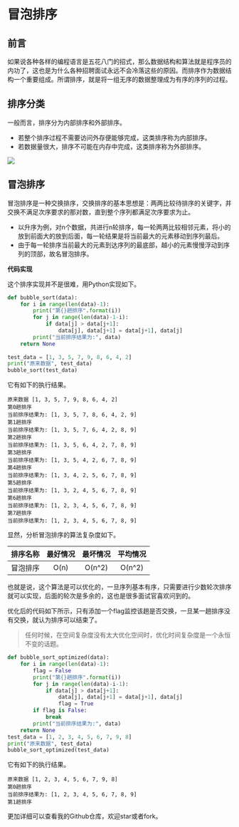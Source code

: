 # 冒泡排序

## 前言

如果说各种各样的编程语言是五花八门的招式，那么数据结构和算法就是程序员的内功了，这也是为什么各种招聘面试永远不会冷落这些的原因。而排序作为数据结构一个重要组成。所谓排序，就是将一组无序的数据整理成为有序的序列的过程。

## 排序分类
一般而言，排序分为内部排序和外部排序。
- 若整个排序过程不需要访问外存便能够完成，这类排序称为内部排序。
- 若数据量很大，排序不可能在内存中完成，这类排序称为外部排序。

![](http://g.recordit.co/trYo9qaS2b.gif)

## 冒泡排序

冒泡排序是一种交换排序，交换排序的基本思想是：两两比较待排序的关键字，并交换不满足次序要求的那对数，直到整个序列都满足次序要求为止。

- 以升序为例，对n个数据，共进行n轮排序，每一轮两两比较相邻元素，将小的放到前面大的放到后面，每一轮结果是将当前最大的元素移动到序列最后。
- 由于每一轮排序当前最大的元素到达序列的最底部，越小的元素慢慢浮动到序列的顶部，故名冒泡排序。

**代码实现**

这个排序实现并不是很难，用Python实现如下。

```python
def bubble_sort(data):
    for i in range(len(data)-1):
        print("第{}趟排序".format(i))
        for j in range(len(data)-1-i):
            if data[j] > data[j+1]:
                data[j], data[j+1] = data[j+1], data[j]
        print("当前排序结果为:", data)
    return None
 
test_data = [1, 3, 5, 7, 9, 8, 6, 4, 2]
print("原来数据", test_data)
bubble_sort(test_data)
```

它有如下的执行结果。

```
原来数据 [1, 3, 5, 7, 9, 8, 6, 4, 2]
第0趟排序
当前排序结果为: [1, 3, 5, 7, 8, 6, 4, 2, 9]
第1趟排序
当前排序结果为: [1, 3, 5, 7, 6, 4, 2, 8, 9]
第2趟排序
当前排序结果为: [1, 3, 5, 6, 4, 2, 7, 8, 9]
第3趟排序
当前排序结果为: [1, 3, 5, 4, 2, 6, 7, 8, 9]
第4趟排序
当前排序结果为: [1, 3, 4, 2, 5, 6, 7, 8, 9]
第5趟排序
当前排序结果为: [1, 3, 2, 4, 5, 6, 7, 8, 9]
第6趟排序
当前排序结果为: [1, 2, 3, 4, 5, 6, 7, 8, 9]
第7趟排序
当前排序结果为: [1, 2, 3, 4, 5, 6, 7, 8, 9]
```

显然，分析冒泡排序的算法复杂度如下。
	
| 排序名称 | 最好情况 | 最坏情况 | 平均情况 |
| :---: | :---: | :---: | :---: |
| 冒泡排序 | O(n) | O(n^2) | O(n^2) |

也就是说，这个算法是可以优化的，一旦序列基本有序，只需要进行少数轮次排序就可以实现，后面的轮次是多余的，这也是很多面试官喜欢问到的。

优化后的代码如下所示，只有添加一个flag监控该趟是否交换，一旦某一趟排序没有交换，就认为排序可以结束了。
	
> 任何时候，在空间复杂度没有太大优化空间时，优化时间复杂度是一个永恒不变的话题。

```python
def bubble_sort_optimized(data):
    for i in range(len(data)-1):
        flag = False
        print("第{}趟排序".format(i))
        for j in range(len(data)-i-1):
            if data[j] > data[j+1]:
                data[j], data[j+1] = data[j+1], data[j]
                flag = True
        if flag is False:
            break
        print("当前排序结果为:", data)
    return None
test_data = [1, 2, 3, 4, 5, 6, 7, 9, 8]
print("原来数据", test_data)
bubble_sort_optimized(test_data)
```

它有如下的执行结果。

```
原来数据 [1, 2, 3, 4, 5, 6, 7, 9, 8]
第0趟排序
当前排序结果为: [1, 2, 3, 4, 5, 6, 7, 8, 9]
第1趟排序
```

更加详细可以查看我的Github仓库，欢迎star或者fork。
